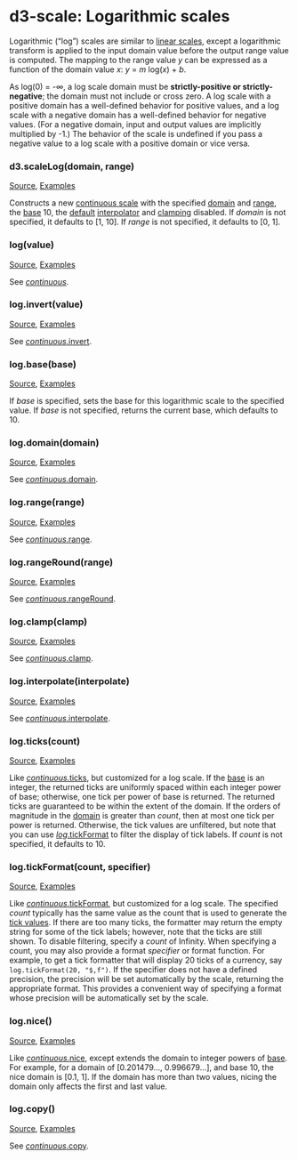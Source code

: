 # d3-scale: Logarithmic scales

Logarithmic (“log”) scales are similar to [linear scales](#linear-scales), except a logarithmic transform is applied to the input domain value before the output range value is computed. The mapping to the range value *y* can be expressed as a function of the domain value *x*: *y* = *m* log(<i>x</i>) + *b*.

As log(0) = -∞, a log scale domain must be **strictly-positive or strictly-negative**; the domain must not include or cross zero. A log scale with a positive domain has a well-defined behavior for positive values, and a log scale with a negative domain has a well-defined behavior for negative values. (For a negative domain, input and output values are implicitly multiplied by -1.) The behavior of the scale is undefined if you pass a negative value to a log scale with a positive domain or vice versa.

### d3.scaleLog(domain, range)

[Source](https://github.com/d3/d3-scale/blob/main/src/log.js), [Examples](https://observablehq.com/@d3/continuous-scales)

Constructs a new [continuous scale](#continuous-scales) with the specified [domain](#log_domain) and [range](#log_range), the [base](#log_base) 10, the [default](https://github.com/d3/d3-interpolate/blob/main/README.md#interpolate) [interpolator](#log_interpolate) and [clamping](#log_clamp) disabled. If *domain* is not specified, it defaults to [1, 10]. If *range* is not specified, it defaults to [0, 1].

### log(value)

[Source](https://github.com/d3/d3-scale/blob/main/src/log.js), [Examples](https://observablehq.com/@d3/continuous-scales)

See [*continuous*](#_continuous).

### log.invert(value)

[Source](https://github.com/d3/d3-scale/blob/main/src/log.js), [Examples](https://observablehq.com/@d3/continuous-scales)

See [*continuous*.invert](#continuous_invert).

### log.base(base)

[Source](https://github.com/d3/d3-scale/blob/main/src/log.js), [Examples](https://observablehq.com/@d3/continuous-scales)

If *base* is specified, sets the base for this logarithmic scale to the specified value. If *base* is not specified, returns the current base, which defaults to 10.

### log.domain(domain)

[Source](https://github.com/d3/d3-scale/blob/main/src/log.js), [Examples](https://observablehq.com/@d3/continuous-scales)

See [*continuous*.domain](#continuous_domain).

### log.range(range)

[Source](https://github.com/d3/d3-scale/blob/main/src/continuous.js), [Examples](https://observablehq.com/@d3/continuous-scales)

See [*continuous*.range](#continuous_range).

### log.rangeRound(range)

[Source](https://github.com/d3/d3-scale/blob/main/src/log.js), [Examples](https://observablehq.com/@d3/continuous-scales)

See [*continuous*.rangeRound](#continuous_rangeRound).

### log.clamp(clamp)

[Source](https://github.com/d3/d3-scale/blob/main/src/log.js), [Examples](https://observablehq.com/@d3/continuous-scales)

See [*continuous*.clamp](#continuous_clamp).

### log.interpolate(interpolate)

[Source](https://github.com/d3/d3-scale/blob/main/src/log.js), [Examples](https://observablehq.com/@d3/continuous-scales)

See [*continuous*.interpolate](#continuous_interpolate).

### log.ticks(count)

[Source](https://github.com/d3/d3-scale/blob/main/src/log.js), [Examples](https://observablehq.com/@d3/scale-ticks)

Like [*continuous*.ticks](#continuous_ticks), but customized for a log scale. If the [base](#log_base) is an integer, the returned ticks are uniformly spaced within each integer power of base; otherwise, one tick per power of base is returned. The returned ticks are guaranteed to be within the extent of the domain. If the orders of magnitude in the [domain](#log_domain) is greater than *count*, then at most one tick per power is returned. Otherwise, the tick values are unfiltered, but note that you can use [*log*.tickFormat](#log_tickFormat) to filter the display of tick labels. If *count* is not specified, it defaults to 10.

### log.tickFormat(count, specifier)

[Source](https://github.com/d3/d3-scale/blob/main/src/log.js), [Examples](https://observablehq.com/@d3/scale-ticks)

Like [*continuous*.tickFormat](#continuous_tickFormat), but customized for a log scale. The specified *count* typically has the same value as the count that is used to generate the [tick values](#continuous_ticks). If there are too many ticks, the formatter may return the empty string for some of the tick labels; however, note that the ticks are still shown. To disable filtering, specify a *count* of Infinity. When specifying a count, you may also provide a format *specifier* or format function. For example, to get a tick formatter that will display 20 ticks of a currency, say `log.tickFormat(20, "$,f")`. If the specifier does not have a defined precision, the precision will be set automatically by the scale, returning the appropriate format. This provides a convenient way of specifying a format whose precision will be automatically set by the scale.

### log.nice()

[Source](https://github.com/d3/d3-scale/blob/main/src/log.js), [Examples](https://observablehq.com/@d3/d3-scalelinear)

Like [*continuous*.nice](#continuous_nice), except extends the domain to integer powers of [base](#log_base). For example, for a domain of [0.201479…, 0.996679…], and base 10, the nice domain is [0.1, 1]. If the domain has more than two values, nicing the domain only affects the first and last value.

### log.copy()

[Source](https://github.com/d3/d3-scale/blob/main/src/log.js), [Examples](https://observablehq.com/@d3/continuous-scales)

See [*continuous*.copy](#continuous_copy).
